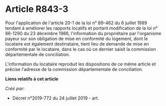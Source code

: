# Article R843-3

Pour l'application de l'article 20-1 de la loi n° 89-462 du 6 juillet 1989 tendant à améliorer les rapports locatifs et
portant modification de la loi n° 86-1290 du 23 décembre 1986, l'information du propriétaire par l'organisme payeur sur son
obligation de mise en conformité du logement, dont le locataire est également destinataire, tient lieu de demande de mise en
conformité par le locataire, dans le cas où ce dernier saisit la commission départementale de conciliation.

L'information du locataire reproduit les dispositions de ce même article et précise l'adresse de la commission départementale
de conciliation.

**Liens relatifs à cet article**

_Créé par_:

  - Décret n°2019-772 du 24 juillet 2019 - art.
